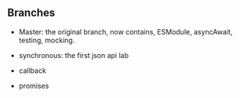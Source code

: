 ## Branches

* Master: the original branch, now contains, ESModule, asyncAwait, testing, mocking. 

* synchronous: the first json api lab

* callback

* promises
